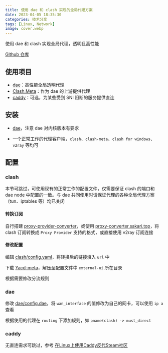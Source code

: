```yaml
---
title: 使用 dae 和 clash 实现的全局代理方案
date: 2023-04-05 18:35:30
categories: 技术分享
tags: [Linux, Network]
image: cover.webp
---
```


使用 dae 和 clash 实现全局代理，透明且高性能

<!-- more -->

[Github 仓库](https://github.com/sakarie9/network-configs)

## 使用项目

- [dae](https://github.com/daeuniverse/dae)：高性能全局透明代理
- [Clash.Meta](https://github.com/MetaCubeX/Clash.Meta/tree/Meta)：作为 dae 的上游提供代理
- [caddy](https://github.com/caddyserver/caddy)：可选，为某些受到 SNI 阻断的服务提供直连

## 安装

- [dae](https://github.com/daeuniverse/dae/blob/main/docs/getting-started/README_zh.md)，注意 dae 对内核版本有要求

- 一个正常工作的代理客户端，`clash`、`clash-meta`、`clash for windows`、`v2ray` 等均可

## 配置

### clash

本节可跳过，可使用现有的正常工作的配置文件，仅需要保证 clash 的端口和 dae node 中配置的一致。与 dae 共同使用时请保证代理的各种全局代理方案（tun、iptables 等）均已关闭

#### 转换订阅

自行搭建 [proxy-provider-converter](https://github.com/qier222/proxy-provider-converter)，或使用 [proxy-converter.sakari.top](https://proxy-converter.sakari.top/)，将 clash 订阅转换成 `Proxy Provider` 支持的格式，或直接使用 v2ray 订阅连接

#### 修改配置

编辑 [clash/config.yaml](https://github.com/sakarie9/network-configs/blob/main/clash/config.yaml)，将转换后的链接填入 `url` 中

下载 [Yacd-meta](https://github.com/yaling888/yacd/archive/gh-pages.zip)，解压至配置文件中 `external-ui` 所在目录

根据需要修改分流规则

### dae

修改 [dae/config.dae](https://github.com/sakarie9/network-configs/blob/main/dae/config.dae)，将 `wan_interface` 的值修改为自己的网卡，可以使用 `ip a` 查看

根据使用的代理在 `routing` 下添加规则，如 `pname(clash) -> must_direct`

### caddy

无直连需求可跳过，参考 [在Linux上使用Caddy反代Steam社区](https://sakari.top/2022/steam-caddy/)
